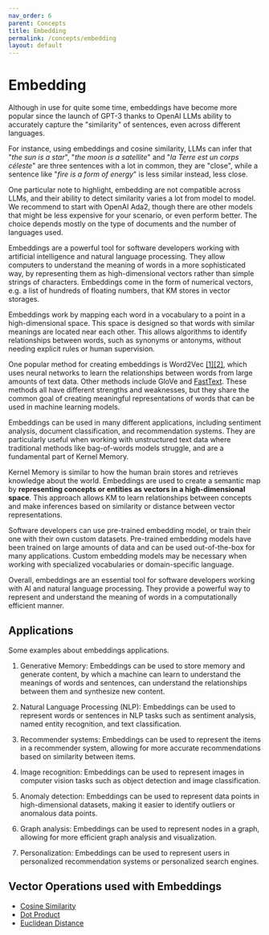 ```yaml
---
nav_order: 6
parent: Concepts
title: Embedding
permalink: /concepts/embedding
layout: default
---
```

# Embedding

Although in use for quite some time, embeddings have become more popular since the
launch of GPT-3 thanks to OpenAI LLMs ability to accurately capture the "similarity"
of sentences, even across different languages.

For instance, using embeddings and cosine similarity, LLMs can infer that
"*the sun is a star*", "*the moon is a satellite*" and "*la Terre est un corps céleste*"
are three sentences with a lot in common, they are "close", while a sentence like
"*fire is a form of energy*" is less similar instead, less close.

One particular note to highlight, embedding are not compatible across LLMs, and their
ability to detect similarity varies a lot from model to model. We recommend to start
with OpenAI Ada2, though there are other models that might be less expensive for
your scenario, or even perform better. The choice depends mostly on the type of
documents and the number of languages used.

Embeddings are a powerful tool for software developers working with artificial intelligence
and natural language processing. They allow computers to understand the meaning of
words in a more sophisticated way, by representing them as high-dimensional vectors
rather than simple strings of characters. Embeddings come in the form of numerical
vectors, e.g. a list of hundreds of floating numbers, that KM stores in vector storages.

Embeddings work by mapping each word in a vocabulary to a point in a high-dimensional
space. This space is designed so that words with similar meanings are located near
each other. This allows algorithms to identify relationships between words, such
as synonyms or antonyms, without needing explicit rules or human supervision.

One popular method for creating embeddings is
Word2Vec [[1]](https://arxiv.org/abs/1301.3781)[[2]](https://arxiv.org/abs/1310.4546),
which uses neural networks to learn the relationships between words from large amounts
of text data. Other methods include GloVe and
[FastText](https://research.facebook.com/downloads/fasttext/). These methods
all have different strengths and weaknesses, but they share the common goal of creating
meaningful representations of words that can be used in machine learning models.

Embeddings can be used in many different applications, including sentiment analysis,
document classification, and recommendation systems. They are particularly useful
when working with unstructured text data where traditional methods like bag-of-words
models struggle, and are a fundamental part of Kernel Memory.

Kernel Memory is similar to how the human brain stores and retrieves knowledge about
the world. Embeddings are used to create a semantic map by **representing concepts
or entities as vectors in a high-dimensional space**. This approach allows KM
to learn relationships between concepts and make inferences based on similarity or
distance between vector representations.

Software developers can use pre-trained embedding model, or train their one with their
own custom datasets. Pre-trained embedding models have been trained on large amounts
of data and can be used out-of-the-box for many applications. Custom embedding models
may be necessary when working with specialized vocabularies or domain-specific language.

Overall, embeddings are an essential tool for software developers working with AI
and natural language processing. They provide a powerful way to represent and understand
the meaning of words in a computationally efficient manner.

## Applications

Some examples about embeddings applications.

1. Generative Memory: Embeddings can be used to store memory and generate content,
   by which a machine can learn to understand the meanings of words and sentences,
   can understand the relationships between them and synthesize new content.

2. Natural Language Processing (NLP): Embeddings can be used to represent words or
   sentences in NLP tasks such as sentiment analysis, named entity recognition, and
   text classification.

3. Recommender systems: Embeddings can be used to represent the items in a recommender
   system, allowing for more accurate recommendations based on similarity between items.

4. Image recognition: Embeddings can be used to represent images in computer vision
   tasks such as object detection and image classification.

5. Anomaly detection: Embeddings can be used to represent data points in high-dimensional
   datasets, making it easier to identify outliers or anomalous data points.

6. Graph analysis: Embeddings can be used to represent nodes in a graph, allowing
   for more efficient graph analysis and visualization.

7. Personalization: Embeddings can be used to represent users in personalized recommendation
   systems or personalized search engines.

## Vector Operations used with Embeddings

 - [Cosine Similarity](/concepts/cosine-similarity)
 - [Dot Product](/concepts/dot-product)
 - [Euclidean Distance](/concepts/euclidean-distance)
